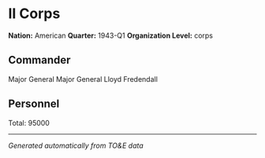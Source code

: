 # II Corps

**Nation:** American
**Quarter:** 1943-Q1
**Organization Level:** corps

## Commander

Major General Major General Lloyd Fredendall

## Personnel

Total: 95000

---
*Generated automatically from TO&E data*
